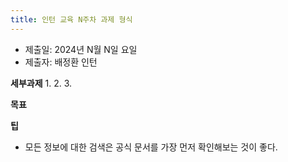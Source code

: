 ```yaml
---
title: 인턴 교육 N주차 과제 형식
---
```


-  제출일: 2024년 N월 N일 요일
-  제출자: 배정환 인턴

**세부과제**
1. 
2. 
3. 

**목표**

**팁**
- 모든 정보에 대한 검색은 공식 문서를 가장 먼저 확인해보는 것이 좋다.